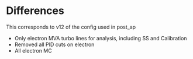 # Differences 

This corresponds to v12 of the config used in post_ap

- Only electron MVA turbo lines for analysis, including SS and Calibration 
- Removed all PID cuts on electron
- All electron MC 
